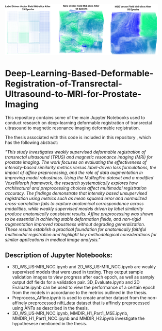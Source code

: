 ![image](https://github.com/shawCampbell/Deep-Learning-Based-Deformable-Registration-of-Transrectal-Ultrasound-to-MRI-for-Prostate-Imaging/blob/main/VECTOR_FIELDS.drawio.png)

# Deep-Learning-Based-Deformable-Registration-of-Transrectal-Ultrasound-to-MRI-for-Prostate-Imaging
This repository contains some of the main Jupyter Notebooks used to conduct research on deep-learning deformable registration of transrectal ultrasound to magnetic resonance imaging deformable registration.

The thesis associated with this code is included in this repository , which has the following abstract:

*"This study investigates weakly supervised deformable registration of transrectal ultrasound
(TRUS) and magnetic resonance imaging (MRI) for prostate imaging. The work focuses
on evaluating the effectiveness of intensity-based similarity metrics versus label-driven
loss formulations, the impact of affine preprocessing, and the role of data augmentation
in improving model robustness. Using the MuRegPro dataset and a modified VoxelMorph
framework, the research systematically explores how architectural and preprocessing
choices affect multimodal registration accuracy. The findings demonstrate that intensity based unsupervised registration using metrics such as mean squared error and normalized
cross-correlation fails to capture anatomical correspondence across modalities, while weakly
supervised models driven by label similarity produce anatomically consistent results.
Affine preprocessing was shown to be essential in achieving stable deformation fields, and
non-rigid augmentation improved robustness without degrading generalization. These
results establish a practical foundation for anatomically faithful multimodal registration
and highlight key methodological considerations for similar applications in medical image
analysis."*

## Description of Jupyter Notebooks:

- 3D_WS_US-MRI_NCC.ipynb and 2D_WS_US-MRI_NCC.ipynb are weakly supervised models that were used in testing. They output sample validation images to view progress after each epoch, as well as samply output ddf fields for a validation pair. 3D_Evaluate.ipynb and 2D Evaluate.ipynb can be used to view the performance of a certain epoch from the models in accordance to the metrics outlined in the thesis.
- Preprocess_Affine.ipynb is used to create another dataset from the non-affinely preprocessed nifti_data dataset that is affinely preprocessed using ANTs as described in the thesis.
- 3D_WS_US-MRI_NCC.ipynb, MMDIR_H1_Part1_MSE.ipynb, MMDIR_H1_Part1_NCC.ipynb and MMDIR_H2.ipynb investigate the hypothesese mentioned in the thesis.
